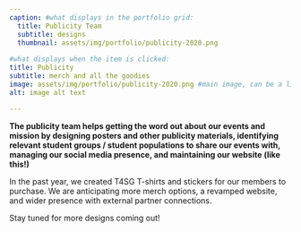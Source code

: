 ```yaml
---
caption: #what displays in the portfolio grid:
  title: Publicity Team
  subtitle: designs
  thumbnail: assets/img/portfolio/publicity-2020.png
  
#what displays when the item is clicked:
title: Publicity
subtitle: merch and all the goodies
image: assets/img/portfolio/publicity-2020.png #main image, can be a link or a file in assets/img/portfolio
alt: image alt text

---
```

**The publicity team helps getting the word out about our events and mission by designing posters and other publicity materials, identifying relevant student groups / student populations to share our events with, managing our social media presence, and maintaining our website (like this!)**

In the past year, we created T4SG T-shirts and stickers for our members to purchase. We are anticipating more merch options, a revamped website, and wider
presence with external partner connections.

Stay tuned for more designs coming out! 


